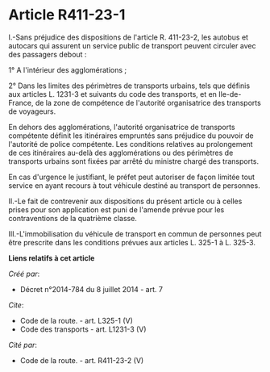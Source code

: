 # Article R411-23-1

I.-Sans préjudice des dispositions de l'article R. 411-23-2, les autobus et autocars qui assurent un service public de
transport peuvent circuler avec des passagers debout : 

1° A l'intérieur des agglomérations ; 

2° Dans les limites des périmètres de transports urbains, tels que définis aux articles L. 1231-3 et suivants du code des
transports, et en Ile-de-France, de la zone de compétence de l'autorité organisatrice des transports de voyageurs. 

En dehors des agglomérations, l'autorité organisatrice de transports compétente définit les itinéraires empruntés sans
préjudice du pouvoir de l'autorité de police compétente. Les conditions relatives au prolongement de ces itinéraires au-delà
des agglomérations ou des périmètres de transports urbains sont fixées par arrêté du ministre chargé des transports. 

En cas d'urgence le justifiant, le préfet peut autoriser de façon limitée tout service en ayant recours à tout véhicule
destiné au transport de personnes. 

II.-Le fait de contrevenir aux dispositions du présent article ou à celles prises pour son application est puni de l'amende
prévue pour les contraventions de la quatrième classe. 

III.-L'immobilisation du véhicule de transport en commun de personnes peut être prescrite dans les conditions prévues aux
articles L. 325-1 à L. 325-3.

**Liens relatifs à cet article**

_Créé par_:

  - Décret n°2014-784 du 8 juillet 2014 - art. 7

_Cite_:

  - Code de la route. - art. L325-1 (V)
  - Code des transports - art. L1231-3 (V)

_Cité par_:

  - Code de la route. - art. R411-23-2 (V)
